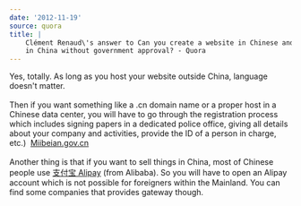 ```yaml
---
date: '2012-11-19'
source: quora
title: |
    Clément Renaud\'s answer to Can you create a website in Chinese and sell
    in China without government approval? - Quora
---
```


Yes, totally. As long as you host your website outside China, language
doesn\'t matter.\
\
Then if you want something like a .cn domain name or a proper host in a
Chinese data center, you will have to go through the registration
process which includes signing papers in a dedicated police office,
giving all details about your company and activities, provide the ID of
a person in charge, etc.) 
[Miibeian.gov.cn](http://www.miibeian.gov.cn)\
\
Another thing is that if you want to sell things in China, most of
Chinese people use [支付宝 Alipay](http://alipay.com) (from Alibaba). So
you will have to open an Alipay account which is not possible for
foreigners within the Mainland. You can find some companies that
provides gateway though.
